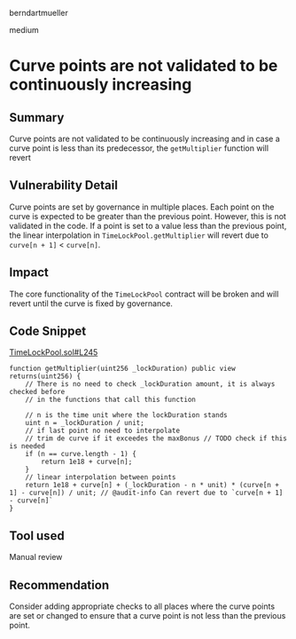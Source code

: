 berndartmueller

medium

# Curve points are not validated to be continuously increasing

## Summary

Curve points are not validated to be continuously increasing and in case a curve point is less than its predecessor, the `getMultiplier` function will revert

## Vulnerability Detail

Curve points are set by governance in multiple places. Each point on the curve is expected to be greater than the previous point. However, this is not validated in the code. If a point is set to a value less than the previous point, the linear interpolation in `TimeLockPool.getMultiplier` will revert due to `curve[n + 1]` < `curve[n]`.

## Impact

The core functionality of the `TimeLockPool` contract will be broken and will revert until the curve is fixed by governance.

## Code Snippet

[TimeLockPool.sol#L245](https://github.com/sherlock-audit/2022-10-merit-circle/blob/main/merit-liquidity-mining/contracts/TimeLockPool.sol#L245)

```solidity
function getMultiplier(uint256 _lockDuration) public view returns(uint256) {
    // There is no need to check _lockDuration amount, it is always checked before
    // in the functions that call this function

    // n is the time unit where the lockDuration stands
    uint n = _lockDuration / unit;
    // if last point no need to interpolate
    // trim de curve if it exceedes the maxBonus // TODO check if this is needed
    if (n == curve.length - 1) {
        return 1e18 + curve[n];
    }
    // linear interpolation between points
    return 1e18 + curve[n] + (_lockDuration - n * unit) * (curve[n + 1] - curve[n]) / unit; // @audit-info Can revert due to `curve[n + 1] - curve[n]`
}
```

## Tool used

Manual review

## Recommendation

Consider adding appropriate checks to all places where the curve points are set or changed to ensure that a curve point is not less than the previous point.
